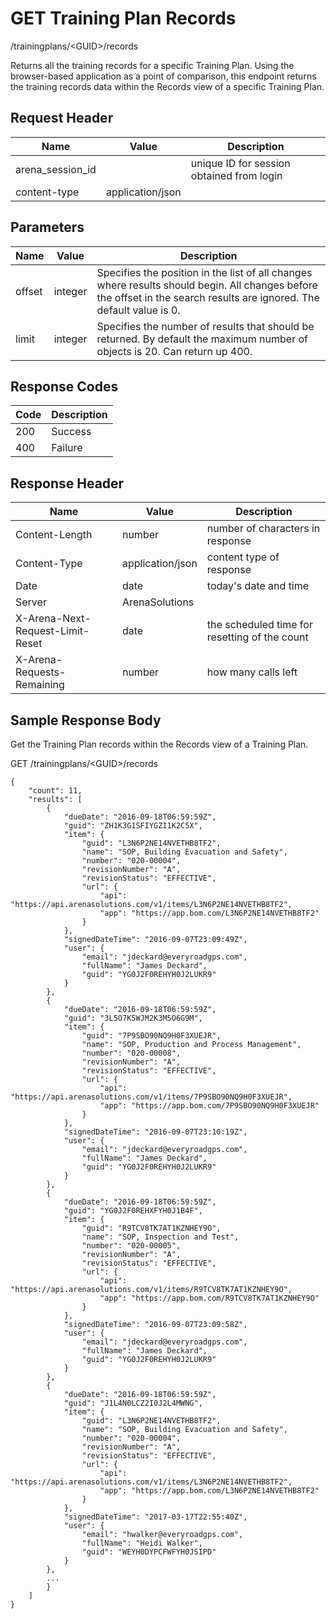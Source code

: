 # GET Training Plan Records
/trainingplans/&lt;GUID&gt;/records

Returns all the  training records for a specific Training Plan. Using the browser-based application as a point of comparison, this endpoint returns the training records data within the Records view of a specific Training Plan.

## Request Header

| Name<br> | Value<br> | Description<br> |
|  --- |  --- |  --- | 
| arena_session_id<br> |   | unique ID for session obtained from login<br> |
| content-type<br> | application/json<br> |   |

## Parameters

| Name<br> | Value<br> | Description<br> |
|  --- |  --- |  --- | 
| offset<br> | integer<br> | Specifies the position in the list of all changes where results should begin. All changes before the offset in the search results are ignored. The default value is 0.<br> |
| limit<br> | integer<br> | Specifies the number of results that should be returned. By default the maximum number of objects is 20. Can return up 400.<br> |

## Response Codes

| Code<br> | Description<br> |
|  --- |  --- | 
| 200<br> | Success<br> |
| 400<br> | Failure<br> |

## Response Header

| Name<br> | Value<br> | Description<br> |
|  --- |  --- |  --- | 
| Content-Length<br> | number<br> | number of characters in response<br> |
| Content-Type<br> | application/json<br> | content type of response<br> |
| Date<br> | date<br> | today's date and time<br> |
| Server<br> | ArenaSolutions<br> |   |
| X-Arena-Next-Request-Limit-Reset<br> | date<br> | the scheduled time for resetting of the count<br> |
| X-Arena-Requests-Remaining<br> | number<br> | how many calls left<br> |

## Sample Response Body
Get the Training Plan records within the Records view  of  a Training Plan.

GET /trainingplans/&lt;GUID&gt;/records

```
{
    "count": 11,
    "results": [
        {
            "dueDate": "2016-09-18T06:59:59Z",
            "guid": "ZH1K3G1SFIYGZI1K2C5X",
            "item": {
                "guid": "L3N6P2NE14NVETHB8TF2",
                "name": "SOP, Building Evacuation and Safety",
                "number": "020-00004",
                "revisionNumber": "A",
                "revisionStatus": "EFFECTIVE",
                "url": {
                    "api": "https://api.arenasolutions.com/v1/items/L3N6P2NE14NVETHB8TF2",
                    "app": "https://app.bom.com/L3N6P2NE14NVETHB8TF2"
                }
            },
            "signedDateTime": "2016-09-07T23:09:49Z",
            "user": {
                "email": "jdeckard@everyroadgps.com",
                "fullName": "James Deckard",
                "guid": "YG0J2F0REHYH0J2LUKR9"
            }
        },
        {
            "dueDate": "2016-09-18T06:59:59Z",
            "guid": "3L5O7K5WJM2K3M5O6G9M",
            "item": {
                "guid": "7P9SBO90NQ9H0F3XUEJR",
                "name": "SOP, Production and Process Management",
                "number": "020-00008",
                "revisionNumber": "A",
                "revisionStatus": "EFFECTIVE",
                "url": {
                    "api": "https://api.arenasolutions.com/v1/items/7P9SBO90NQ9H0F3XUEJR",
                    "app": "https://app.bom.com/7P9SBO90NQ9H0F3XUEJR"
                }
            },
            "signedDateTime": "2016-09-07T23:10:19Z",
            "user": {
                "email": "jdeckard@everyroadgps.com",
                "fullName": "James Deckard",
                "guid": "YG0J2F0REHYH0J2LUKR9"
            }
        },
        {
            "dueDate": "2016-09-18T06:59:59Z",
            "guid": "YG0J2F0REHXFYH0J1B4F",
            "item": {
                "guid": "R9TCV8TK7AT1KZNHEY9O",
                "name": "SOP, Inspection and Test",
                "number": "020-00005",
                "revisionNumber": "A",
                "revisionStatus": "EFFECTIVE",
                "url": {
                    "api": "https://api.arenasolutions.com/v1/items/R9TCV8TK7AT1KZNHEY9O",
                    "app": "https://app.bom.com/R9TCV8TK7AT1KZNHEY9O"
                }
            },
            "signedDateTime": "2016-09-07T23:09:58Z",
            "user": {
                "email": "jdeckard@everyroadgps.com",
                "fullName": "James Deckard",
                "guid": "YG0J2F0REHYH0J2LUKR9"
            }
        },
        {
            "dueDate": "2016-09-18T06:59:59Z",
            "guid": "J1L4N0LCZ2I0J2L4MWNG",
            "item": {
                "guid": "L3N6P2NE14NVETHB8TF2",
                "name": "SOP, Building Evacuation and Safety",
                "number": "020-00004",
                "revisionNumber": "A",
                "revisionStatus": "EFFECTIVE",
                "url": {
                    "api": "https://api.arenasolutions.com/v1/items/L3N6P2NE14NVETHB8TF2",
                    "app": "https://app.bom.com/L3N6P2NE14NVETHB8TF2"
                }
            },
            "signedDateTime": "2017-03-17T22:55:40Z",
            "user": {
                "email": "hwalker@everyroadgps.com",
                "fullName": "Heidi Walker",
                "guid": "WEYH0DYPCFWFYH0JSIPD"
            }
        },
        ...
        }
    ]
}
```
